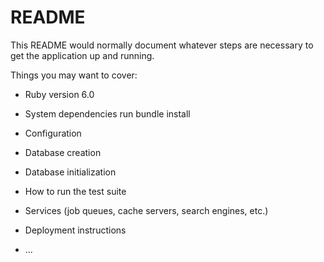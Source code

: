 # README

This README would normally document whatever steps are necessary to get the
application up and running.

Things you may want to cover:

* Ruby version 6.0

* System dependencies 
run bundle install

* Configuration

* Database creation

* Database initialization

* How to run the test suite

* Services (job queues, cache servers, search engines, etc.)

* Deployment instructions

* ...
